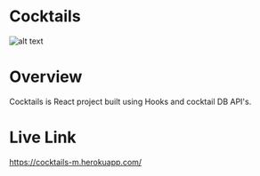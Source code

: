# Cocktails

![alt text](https://github.com/MilicaBulajic/third-party-cocktail/blob/master/src/assets/cocktails.png)

# Overview

Cocktails is React project built using Hooks and cocktail DB API's.

# Live Link

https://cocktails-m.herokuapp.com/

